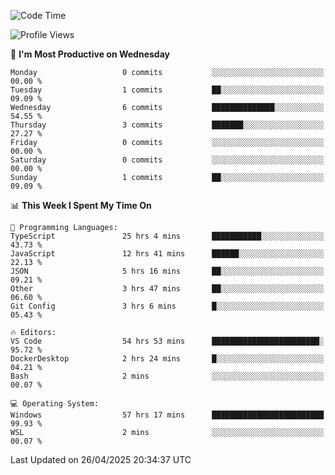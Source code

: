 <!--START_SECTION:waka-->
![Code Time](http://img.shields.io/badge/Code%20Time-4%2C754%20hrs%2020%20mins-blue)

![Profile Views](http://img.shields.io/badge/Profile%20Views-0-blue)

📅 **I'm Most Productive on Wednesday** 

```text
Monday                   0 commits           ░░░░░░░░░░░░░░░░░░░░░░░░░   00.00 % 
Tuesday                  1 commits           ██░░░░░░░░░░░░░░░░░░░░░░░   09.09 % 
Wednesday                6 commits           ██████████████░░░░░░░░░░░   54.55 % 
Thursday                 3 commits           ███████░░░░░░░░░░░░░░░░░░   27.27 % 
Friday                   0 commits           ░░░░░░░░░░░░░░░░░░░░░░░░░   00.00 % 
Saturday                 0 commits           ░░░░░░░░░░░░░░░░░░░░░░░░░   00.00 % 
Sunday                   1 commits           ██░░░░░░░░░░░░░░░░░░░░░░░   09.09 % 
```


📊 **This Week I Spent My Time On** 

```text
💬 Programming Languages: 
TypeScript               25 hrs 4 mins       ███████████░░░░░░░░░░░░░░   43.73 % 
JavaScript               12 hrs 41 mins      ██████░░░░░░░░░░░░░░░░░░░   22.13 % 
JSON                     5 hrs 16 mins       ██░░░░░░░░░░░░░░░░░░░░░░░   09.21 % 
Other                    3 hrs 47 mins       ██░░░░░░░░░░░░░░░░░░░░░░░   06.60 % 
Git Config               3 hrs 6 mins        █░░░░░░░░░░░░░░░░░░░░░░░░   05.43 % 

🔥 Editors: 
VS Code                  54 hrs 53 mins      ████████████████████████░   95.72 % 
DockerDesktop            2 hrs 24 mins       █░░░░░░░░░░░░░░░░░░░░░░░░   04.21 % 
Bash                     2 mins              ░░░░░░░░░░░░░░░░░░░░░░░░░   00.07 % 

💻 Operating System: 
Windows                  57 hrs 17 mins      █████████████████████████   99.93 % 
WSL                      2 mins              ░░░░░░░░░░░░░░░░░░░░░░░░░   00.07 % 
```


 Last Updated on 26/04/2025 20:34:37 UTC
<!--END_SECTION:waka-->
